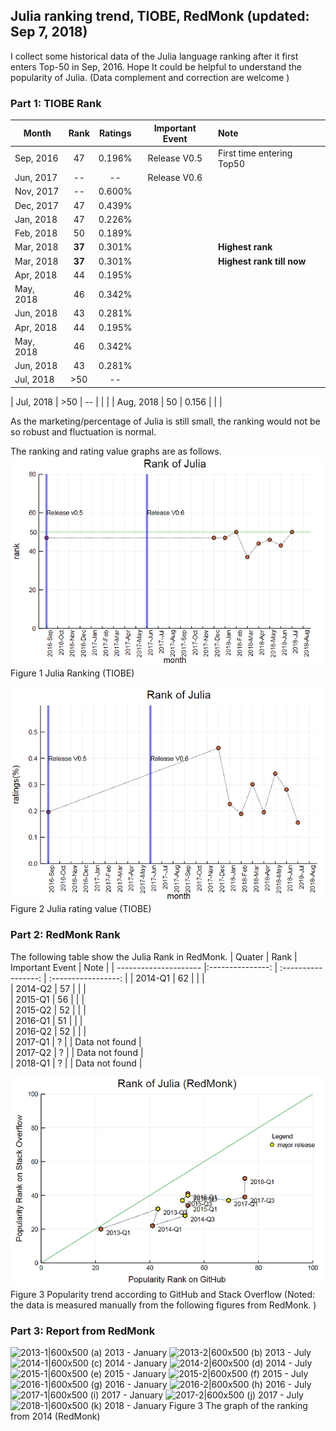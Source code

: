 ## Julia ranking trend, TIOBE, RedMonk (updated: Sep 7, 2018)

I collect some historical data of the Julia language ranking after it first enters Top-50 in Sep, 2016. Hope It could be helpful to understand the popularity of Julia. (Data complement and correction are welcome )

### Part 1: TIOBE Rank

| Month                 | Rank                | Ratings             |   Important Event    |    Note                             |
| ---------------------  |:---------------:  | :----------------: | :-----------------:  | :-------------------------------- |
| Sep, 2016            | 47                 |   0.196%       |  Release V0.5  | First time entering Top50 |
| Jun, 2017           | --                    |   --                 |  Release V0.6  |    |
| Nov, 2017           | --                    |   0.600%       |       |   |
| Dec, 2017           | 47                  |   0.439%       |   |  |
| Jan, 2018            | 47                  |   0.226%       |   |    |
| Feb, 2018           | 50                   |   0.189%      |   |  |
| Mar, 2018           | **37**              |   0.301%      |   | **Highest rank** |
| Mar, 2018           | **37**              |   0.301%      |   | **Highest rank till now** |
| Apr, 2018           | 44                    |   0.195%      |   |    |
| May, 2018          | 46                    |   0.342%      |    |    |
| Jun, 2018           | 43                    |   0.281%     |    |    |
| Apr, 2018           | 44                    |   0.195%      |   |    |
| May, 2018          | 46                    |   0.342%      |    |    |
| Jun, 2018           | 43                    |   0.281%     |    |    |
| Jul, 2018            | >50                  |   --               |    |    |

| Jul, 2018            | >50                  |   --               |    |    |
| Aug, 2018            | 50                |   0.156        |    |    |

As the marketing/percentage of Julia is still small, the ranking would not be so robust and fluctuation is normal.

The ranking and rating value graphs are as follows.
![TIOBE_rank|690x459](/figure/f1.png)
Figure 1 Julia Ranking (TIOBE)

![TIOBE_index|690x470](/figure/f2.png)
Figure 2 Julia rating value (TIOBE)


### Part 2: RedMonk Rank
The following table show the Julia Rank in RedMonk.
| Quater                 | Rank                |   Important Event    |  Note    |
| ---------------------  |:---------------:  | :-----------------:  | :-----------------:  |
|  2014-Q1            | 62                 |                         |   |   
|  2014-Q2            | 57                 |                         |    |   
|  2015-Q1            | 56                 |                         |   |   
|  2015-Q2            | 52                 |                         |    |   
|  2016-Q1            | 51                 |                         |   |   
|  2016-Q2            | 52                 |                         |     |   
|  2017-Q1            |  ?                 |                         |   Data not found |   
|  2017-Q2            |  ?                 |                         |   Data not found  |   
|  2018-Q1            |  ?                 |                         |    Data not found |   

![ooo|690x460](/figure/f3.PNG)
Figure 3 Popularity trend according to GitHub and Stack Overflow
(Noted: the data is measured manually from the following figures from RedMonk. )

### Part 3: Report from RedMonk
![2013-1|600x500](upload://gbOZsZ9yUqUCkc0NvV8AUnWW2lM.png)
(a) 2013 - January
![2013-2|600x500](upload://lonqfgNooYiMqt2LYe0o5UCwroD.png)
(b) 2013 - July
![2014-1|600x500](upload://5Yug7FrEx8IDtSRyWoCu97WY9xD.png)
(c) 2014 - January
![2014-2|600x500](upload://kRqicqsqcP0Yqq1mNt5S2xhFSG6.png)
(d) 2014 - July
![2015-1|600x500](upload://tcy6citRy46exleJZKPPQvds9y3.png)
(e) 2015 - January
![2015-2|600x500](upload://6abhOPIVTlcnTREZ6n2y7Es2Vbo.png)
(f) 2015 - July
![2016-1|600x500](upload://45H7XWtA9Rfgz16E09YT1ZrPeNk.png)
(g) 2016 - January
![2016-2|600x500](upload://qfRzlCqSqN5X4GfYTyUglRdBV9Q.png)
(h) 2016 - July
![2017-1|600x500](upload://dUYPnHZ7IKufWnV8gnUmQ3OcLq4.png)
(i) 2017 - January
![2017-2|600x500](upload://f6ou4uyCEx7DTxB2nMTV30aMIFl.png)
(j) 2017 - July
![2018-1|600x500](upload://r3clz1tKVlLR7HkSUq8vpKkppQS.png)
(k) 2018 - January
Figure 3 The graph of the ranking from 2014 (RedMonk)
